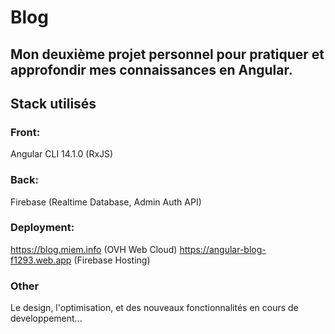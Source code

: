 # Blog
## Mon deuxième projet personnel pour pratiquer et approfondir mes connaissances en Angular.
## Stack utilisés

### Front: 
Angular CLI 14.1.0 (RxJS)
### Back: 
Firebase (Realtime Database, Admin Auth API)
### Deployment:
https://blog.miem.info (OVH Web Cloud)
https://angular-blog-f1293.web.app (Firebase Hosting)

### Other
Le design, l'optimisation, et des nouveaux fonctionnalités en cours de developpement...
